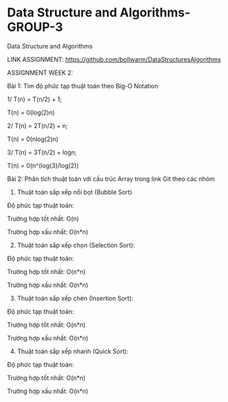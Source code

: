 # Data Structure and Algorithms-GROUP-3
 Data Structure and Algorithms
 
 LINK ASSIGNMENT: https://github.com/bollwarm/DataStructuresAlgorithms

 ASSIGNMENT WEEK 2:
 

 Bài 1: Tìm độ phức tạp thuật toán theo Big-O Notation
 
1/ T(n) = T(n/2) + 1;

T(n) = 0(log(2)n)

2/ T(n) = 2T(n/2) + n;

T(n) = 0(nlog(2)n)

3/ T(n) = 3T(n/2) + logn;

T(n) = 0(n^(log(3)/log(2))


 Bài 2: Phân tích thuật toán với cấu trúc Array trong link Git theo các nhóm 
 
  1. Thuật toán sắp xếp nổi bọt (Bubble Sort)
 
 Độ phức tạp thuật toán:
  
 Trường hợp tốt nhất: O(n)
  
 Trường hợp xấu nhất: O(n*n)
  
  2. Thuật toán sắp xếp chọn (Selection Sort):

Độ phức tạp thuật toán:

Trường hợp tốt nhất: O(n*n)

Trường hợp xấu nhất: O(n*n)

3. Thuật toán sắp xếp chèn (Insertion Sort):

Độ phức tạp thuật toán:

Trường hợp tốt nhất: O(n*n)

Trường hợp xấu nhất: O(n*n)

4. Thuật toán sắp xếp nhanh (Quick Sort):

Độ phức tạp thuật toán:

Trường hợp tốt nhất: O(n*n)

Trường hợp xấu nhất: O(n*n)
